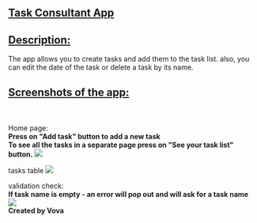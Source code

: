 ## <u><b>Task Consultant App</b></u>

## <u>Description:</u>

The app allows you to create tasks and add them to the task list.
also, you can edit the date of the task or delete a task by its name.

## <u>Screenshots of the app:</u>

<br>
<br>
Home page:<br>
<b>Press on "Add task" button to add a new task<br>To see all the tasks in a separate page press on "See your task list" button.</b>

<img src="./public/img/home-screenshot.PNG">

tasks table
<img src="./public/img/tasks-screenshot.PNG">

validation check:<br>
<b>If task name is empty - an error will pop out and will ask for a task name</b>
<img src="./public/img/validation-check-screenshot.PNG">
<br>
<b>Created by Vova<b>
